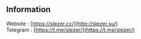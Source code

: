 ## Information
 Website : [https://slezer.cc/](http://slezer.su/)  
 Telegram : [https://t.me/slezer/](https://t.me/slezer/)  
